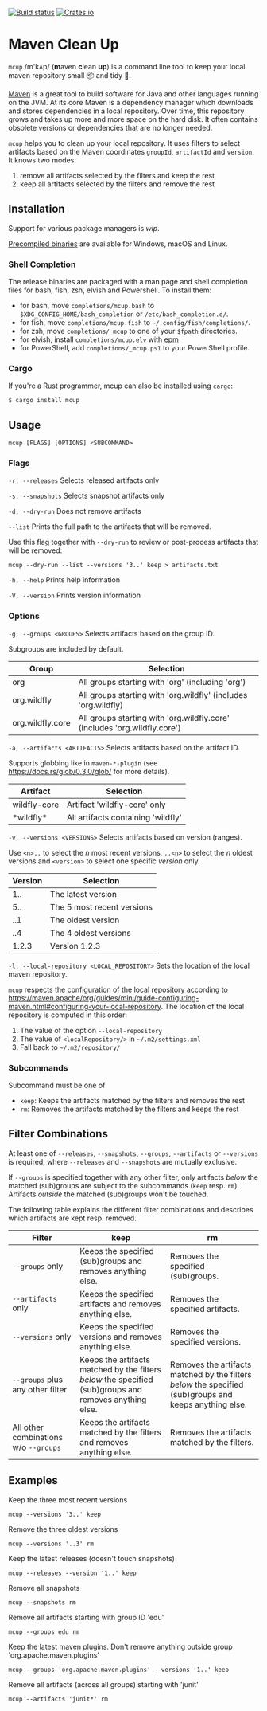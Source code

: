 [![Build status](https://github.com/BurntSushi/ripgrep/workflows/ci/badge.svg)](https://github.com/BurntSushi/ripgrep/actions)
[![Crates.io](https://img.shields.io/crates/v/mcup.svg)](https://crates.io/crates/mcup)
# Maven Clean Up

`mcup` /m'kʌp/ (**m**aven **c**lean **up**) is a command line tool to keep your local maven repository small 📦 and tidy 🧹.

[Maven](https://maven.apache.org/) is a great tool to build software for Java and other languages running on the JVM. At its core Maven is a dependency manager which downloads and stores dependencies in a local repository. Over time, this repository grows and takes up more and more space on the hard disk. It often contains obsolete versions or dependencies that are no longer needed.

`mcup` helps you to clean up your local repository. It uses filters to select artifacts based on the Maven coordinates `groupId`, `artifactId` and `version`. It knows two modes:

1. remove all artifacts selected by the filters and keep the rest
2. keep all artifacts selected by the filters and remove the rest

## Installation

Support for various package managers is _wip_.

[Precompiled binaries](https://github.com/hpehl/mcup/releases) are available for Windows, macOS and Linux. 

### Shell Completion

The release binaries are packaged with a man page and shell completion files for bash, fish, zsh, elvish and Powershell. To install them:

- for bash, move `completions/mcup.bash` to `$XDG_CONFIG_HOME/bash_completion` or `/etc/bash_completion.d/`.
- for fish, move `completions/mcup.fish` to `~/.config/fish/completions/`.
- for zsh, move `completions/_mcup` to one of your `$fpath` directories.
- for elvish, install `completions/mcup.elv` with [epm](https://elv.sh/ref/epm.html)
- for PowerShell, add `completions/_mcup.ps1` to your PowerShell profile.

### Cargo

If you're a Rust programmer, mcup can also be installed using `cargo`:

```
$ cargo install mcup
```

## Usage

```shell
mcup [FLAGS] [OPTIONS] <SUBCOMMAND>
```

### Flags

`-r, --releases` Selects released artifacts only

`-s, --snapshots` Selects snapshot artifacts only

`-d, --dry-run` Does not remove artifacts

`--list` Prints the full path to the artifacts that will be removed. 

  Use this flag together with `--dry-run` to review or post-process artifacts that will be removed:

  ```shell
  mcup --dry-run --list --versions '3..' keep > artifacts.txt
  ```

`-h, --help` Prints help information

`-V, --version` Prints version information

### Options

`-g, --groups <GROUPS>` Selects artifacts based on the group ID. 

Subgroups are included by default.

| Group            | Selection                                                    |
| ---------------- | ------------------------------------------------------------ |
| org              | All groups starting with 'org' (including 'org')             |
| org.wildfly      | All groups starting with 'org.wildfly' (includes 'org.wildfly) |
| org.wildfly.core | All groups starting with 'org.wildfly.core' (includes 'org.wildfly.core') |

`-a, --artifacts <ARTIFACTS>`  Selects artifacts based on the artifact ID. 

Supports globbing like in `maven-*-plugin` (see https://docs.rs/glob/0.3.0/glob/ for more details).

| Artifact     | Selection                          |
| ------------ | ---------------------------------- |
| wildfly-core | Artifact 'wildfly-core' only       |
| \*wildfly\*  | All artifacts containing 'wildfly' |

`-v, --versions <VERSIONS>` Selects artifacts based on version (ranges). 

Use `<n>..` to select the _n_ most recent versions, `..<n>` to select the _n_ oldest versions and `<version>` to select one specific _version_ only.

| Version | Selection                  |
| ------- | -------------------------- |
| 1..     | The latest version         |
| 5..     | The 5 most recent versions |
| ..1     | The oldest version         |
| ..4     | The 4 oldest versions      |
| 1.2.3   | Version 1.2.3              |

`-l, --local-repository <LOCAL_REPOSITORY>` Sets the location of the local maven repository.

`mcup` respects the configuration of the local repository according to https://maven.apache/org/guides/mini/guide-configuring-maven.html#configuring-your-local-repository. The location of the local repository is computed in this order:

1. The value of the option `--local-repository`
1. The value of `<localRepository/>` in `~/.m2/settings.xml`
1. Fall back to `~/.m2/repository/`

### Subcommands

Subcommand must be one of

- `keep`:  Keeps the artifacts matched by the filters and removes the rest
- `rm`: Removes the artifacts matched by the filters and keeps the rest

## Filter Combinations

At least one of `--releases`, `--snapshots`, `--groups`, `--artifacts` or `--versions` is required, where `--releases` and `--snapshots` are mutually exclusive.

If `--groups` is specified together with any other filter, only artifacts *below* the matched (sub)groups are subject to the subcommands (`keep` resp. `rm`). Artifacts *outside* the matched (sub)groups won't be touched. 

The following table explains the different filter combinations and describes which artifacts are kept resp. removed.

| Filter | keep | rm |
|---|---|---|
| `--groups` only | Keeps the specified (sub)groups and removes anything else. | Removes the specified (sub)groups. |
| `--artifacts` only | Keeps the specified artifacts and removes anything else. | Removes the specified artifacts. |
| `--versions` only | Keeps the specified versions and removes anything else. | Removes the specified versions. |
| `--groups` plus any other filter | Keeps the artifacts matched by the filters *below* the specified (sub)groups and removes anything else. | Removes the artifacts matched by the filters *below* the specified (sub)groups and keeps anything else. |
| All other combinations w/o `--groups` | Keeps the artifacts matched by the filters and removes anything else. | Removes the artifacts matched by the filters. |

## Examples

Keep the three most recent versions 

```shell
mcup --versions '3..' keep
```

Remove the three oldest versions

```shell
mcup --versions '..3' rm
```

Keep the latest releases (doesn't touch snapshots)

```shell
mcup --releases --version '1..' keep
```

Remove all snapshots

```shell
mcup --snapshots rm
```

Remove all artifacts starting with group ID 'edu'

```shell
mcup --groups edu rm
```

Keep the latest maven plugins. Don't remove anything outside group 'org.apache.maven.plugins'

```shell
mcup --groups 'org.apache.maven.plugins' --versions '1..' keep
```

Remove all artifacts (across all groups) starting with 'junit'

```shell
mcup --artifacts 'junit*' rm
```

